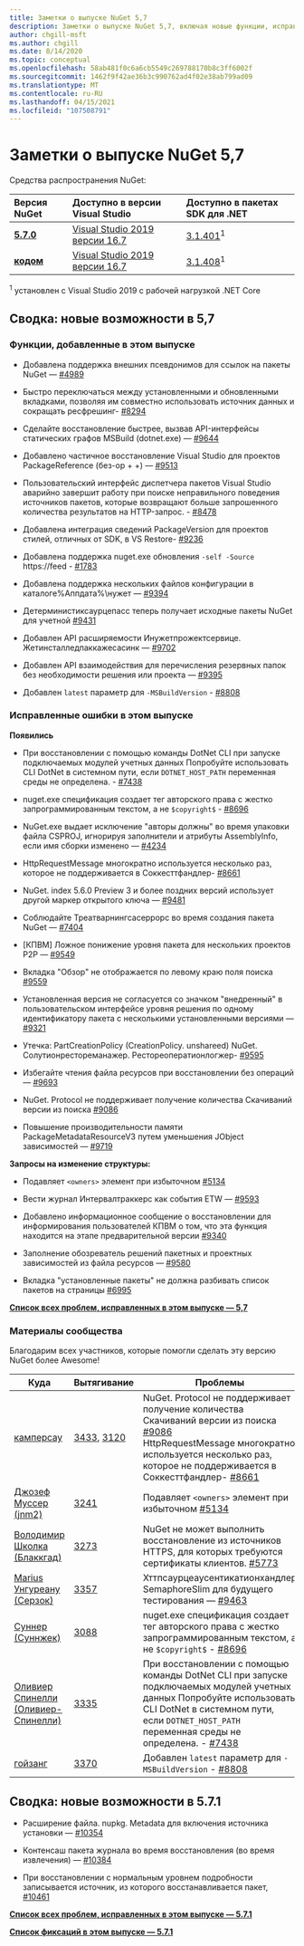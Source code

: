 ```yaml
---
title: Заметки о выпуске NuGet 5,7
description: Заметки о выпуске NuGet 5,7, включая новые функции, исправления ошибок и DCR.
author: chgill-msft
ms.author: chgill
ms.date: 8/14/2020
ms.topic: conceptual
ms.openlocfilehash: 58ab481f0c6a6cb5549c269788170b8c3ff6002f
ms.sourcegitcommit: 1462f9f42ae36b3c990762ad4f02e38ab799ad09
ms.translationtype: MT
ms.contentlocale: ru-RU
ms.lasthandoff: 04/15/2021
ms.locfileid: "107508791"
---
```

# <a name="nuget-57-release-notes"></a>Заметки о выпуске NuGet 5,7

Средства распространения NuGet:

| Версия NuGet | Доступно в версии Visual Studio | Доступно в пакетах SDK для .NET |
|:---|:---|:---|
| [**5.7.0**](https://nuget.org/downloads) | [Visual Studio 2019 версии 16.7](https://visualstudio.microsoft.com/downloads/) | [3.1.401](https://dotnet.microsoft.com/download/dotnet-core/3.1)<sup>1</sup> |
| [**кодом**](https://nuget.org/downloads) | [Visual Studio 2019 версии 16.7](https://visualstudio.microsoft.com/downloads/) | [3.1.408](https://dotnet.microsoft.com/download/dotnet-core/3.1)<sup>1</sup> |

<sup>1</sup> установлен с Visual Studio 2019 с рабочей нагрузкой .NET Core

## <a name="summary-whats-new-in-57"></a>Сводка: новые возможности в 5,7

### <a name="features-added-in-this-release"></a>Функции, добавленные в этом выпуске

* Добавлена поддержка внешних псевдонимов для ссылок на пакеты NuGet — [#4989](https://github.com/NuGet/Home/issues/4989)

* Быстро переключаться между установленными и обновленными вкладками, позволяя им совместно использовать источник данных и сокращать ресфрешинг- [#8294](https://github.com/NuGet/Home/issues/8294)

* Сделайте восстановление быстрее, вызвав API-интерфейсы статических графов MSBuild (dotnet.exe) — [#9644](https://github.com/NuGet/Home/issues/9644)

* Добавлено частичное восстановление Visual Studio для проектов PackageReference (без-op + +) — [#9513](https://github.com/NuGet/Home/issues/9513)

* Пользовательский интерфейс диспетчера пакетов Visual Studio аварийно завершит работу при поиске неправильного поведения источников пакетов, которые возвращают больше запрошенного количества результатов на HTTP-запрос. - [#8478](https://github.com/NuGet/Home/issues/8478)

* Добавлена интеграция сведений PackageVersion для проектов стилей, отличных от SDK, в VS Restore- [#9236](https://github.com/NuGet/Home/issues/9236)

* Добавлена поддержка nuget.exe обновления `-self -Source` https://feed  -  [#1783](https://github.com/NuGet/Home/issues/1783)

* Добавлена поддержка нескольких файлов конфигурации в каталоге%Аппдата%\нужет — [#9394](https://github.com/NuGet/Home/issues/9394)

* Детерминистиксаурцепасс теперь получает исходные пакеты NuGet для учетной [#9431](https://github.com/NuGet/Home/issues/9431)

* Добавлен API расширяемости Инужетпрожектсервице. Жетинсталледпаккажесасинк — [#9702](https://github.com/NuGet/Home/issues/9702)

* Добавлен API взаимодействия для перечисления резервных папок без необходимости решения или проекта — [#9395](https://github.com/NuGet/Home/issues/9395)

* Добавлен `latest` параметр для `-MSBuildVersion`  -  [#8808](https://github.com/NuGet/Home/issues/8808)

### <a name="issues-fixed-in-this-release"></a>Исправленные ошибки в этом выпуске

**Появились**

* При восстановлении с помощью команды DotNet CLI при запуске подключаемых модулей учетных данных Попробуйте использовать CLI DotNet в системном пути, если `DOTNET_HOST_PATH`  переменная среды не определена. - [#7438](https://github.com/NuGet/Home/issues/7438)

* nuget.exe спецификация создает тег авторского права с жестко запрограммированным текстом, а не `$copyright$`  -  [#8696](https://github.com/NuGet/Home/issues/8696)

* NuGet.exe выдает исключение "авторы должны" во время упаковки файла CSPROJ, игнорируя заполнители и атрибуты AssemblyInfo, если имя сборки изменено — [#4234](https://github.com/NuGet/Home/issues/4234)

* HttpRequestMessage многократно используется несколько раз, которое не поддерживается в Соккесттфандлер- [#8661](https://github.com/NuGet/Home/issues/8661)

* NuGet. index 5.6.0 Preview 3 и более поздних версий использует другой маркер открытого ключа — [#9481](https://github.com/NuGet/Home/issues/9481)

* Соблюдайте Треатварнингсасеррорс во время создания пакета NuGet — [#7404](https://github.com/NuGet/Home/issues/7404)

* [КПВМ] Ложное понижение уровня пакета для нескольких проектов P2P — [#9549](https://github.com/NuGet/Home/issues/9549)

* Вкладка "Обзор" не отображается по левому краю поля поиска [#9559](https://github.com/NuGet/Home/issues/9559)

* Установленная версия не согласуется со значком "внедренный" в пользовательском интерфейсе уровня решения по одному идентификатору пакета с несколькими установленными версиями — [#9321](https://github.com/NuGet/Home/issues/9321)

* Утечка: PartCreationPolicy (CreationPolicy. unshareed) NuGet. Солутионрестореманажер. Рестореоператионлогжер- [#9595](https://github.com/NuGet/Home/issues/9595)

* Избегайте чтения файла ресурсов при восстановлении без операций — [#9693](https://github.com/NuGet/Home/issues/9693)

* NuGet. Protocol не поддерживает получение количества Скачиваний версии из поиска [#9086](https://github.com/NuGet/Home/issues/9086)

* Повышение производительности памяти PackageMetadataResourceV3 путем уменьшения JObject зависимостей — [#9719](https://github.com/NuGet/Home/issues/9719)

**Запросы на изменение структуры:**

* Подавляет `<owners>` элемент при избыточном [#5134](https://github.com/NuGet/Home/issues/5134)

* Вести журнал Интервалтраккерс как события ETW — [#9593](https://github.com/NuGet/Home/issues/9593)

* Добавлено информационное сообщение о восстановлении для информирования пользователей КПВМ о том, что эта функция находится на этапе предварительной версии [#9340](https://github.com/NuGet/Home/issues/9340)

* Заполнение обозреватель решений пакетных и проектных зависимостей из файла ресурсов — [#9580](https://github.com/NuGet/Home/issues/9580)

* Вкладка "установленные пакеты" не должна разбивать список пакетов на страницы [#6995](https://github.com/NuGet/Home/issues/6995)

**[Список всех проблем, исправленных в этом выпуске — 5,7](https://app.zenhub.com/workspaces/nuget-client-team-55aec9a240305cf007585881/reports/release?release=5ea77f51ab1a972297db2e92)**

### <a name="community-contributions"></a>Материалы сообщества

Благодарим всех участников, которые помогли сделать эту версию NuGet более Awesome!

|Куда|Вытягивание|Проблемы|
|----|----|----|
|[камперсау](https://github.com/campersau)|[3433](https://github.com/NuGet/NuGet.Client/pull/3433), [3120](https://github.com/NuGet/NuGet.Client/pull/3120)|NuGet. Protocol не поддерживает получение количества Скачиваний версии из поиска [#9086](https://github.com/NuGet/Home/issues/9086) </br>HttpRequestMessage многократно используется несколько раз, которое не поддерживается в Соккесттфандлер- [#8661](https://github.com/NuGet/Home/issues/8661)|
|[Джозеф Муссер (jnm2)](https://github.com/jnm2)|[3241](https://github.com/NuGet/NuGet.Client/pull/3241)|Подавляет `<owners>` элемент при избыточном [#5134](https://github.com/NuGet/Home/issues/5134)|
|[Володимир Школка (Блаккгад)](https://github.com/BlackGad)|[3273](https://github.com/NuGet/NuGet.Client/pull/3273)|NuGet не может выполнить восстановление из источников HTTPS, для которых требуются сертификаты клиентов. [#5773](https://github.com/NuGet/Home/issues/5773)|
|[Marius Унгуреану (Серзок)](https://github.com/Therzok)|[3357](https://github.com/NuGet/NuGet.Client/pull/3357)|Хттпсаурцеаусентикатионхандлер SemaphoreSlim для будущего тестирования — [#9463](https://github.com/NuGet/Home/issues/9463)|
|[Суннер (Суннжек)](https://github.com/SuNNjek)|[3088](https://github.com/NuGet/NuGet.Client/pull/3088)|nuget.exe спецификация создает тег авторского права с жестко запрограммированным текстом, а не `$copyright$`  -  [#8696](https://github.com/NuGet/Home/issues/8696)|
|[Оливиер Спинелли (Оливиер-Спинелли)](https://github.com/olivier-spinelli)|[3335](https://github.com/NuGet/NuGet.Client/pull/3335)|При восстановлении с помощью команды DotNet CLI при запуске подключаемых модулей учетных данных Попробуйте использовать CLI DotNet в системном пути, если `DOTNET_HOST_PATH`  переменная среды не определена. - [#7438](https://github.com/NuGet/Home/issues/7438)|
|[гойзанг](https://github.com/goyzhang)|[3370](https://github.com/NuGet/NuGet.Client/pull/3370)|Добавлен `latest` параметр для `-MSBuildVersion`  -  [#8808](https://github.com/NuGet/Home/issues/8808)|

## <a name="summary-whats-new-in-571"></a>Сводка: новые возможности в 5.7.1

* Расширение файла. nupkg. Metadata для включения источника установки — [#10354](https://github.com/NuGet/Home/issues/10354)

* Контенсаш пакета журнала во время восстановления (во время извлечения) — [#10384](https://github.com/NuGet/Home/issues/10384)

* При восстановлении с нормальным уровнем подробности записывается источник, из которого восстанавливается пакет, [#10461](https://github.com/NuGet/Home/issues/10461)

**[Список всех проблем, исправленных в этом выпуске — 5.7.1](https://app.zenhub.com/workspaces/nuget-client-team-55aec9a240305cf007585881/reports/release?release=6075f5724f84579cc29a79ee)**

**[Список фиксаций в этом выпуске — 5.7.1](https://github.com/NuGet/NuGet.Client/compare/80512866a2c127e52ce3e86fd803fff77e9b9b52...5.7.1.4)**
